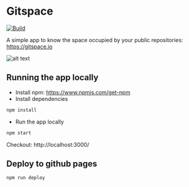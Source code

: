 # Gitspace

[![Build](https://github.com/aktech/gitspace/actions/workflows/test.yml/badge.svg)](https://github.com/aktech/gitspace/actions/workflows/test.yml)

A simple app to know the space occupied by your public repositories: https://gitspace.io

![alt text](public/preview.png "Preview")

## Running the app locally

* Install npm: https://www.npmjs.com/get-npm
* Install dependencies

```bash
npm install
```

* Run  the app locally

```bash
npm start
```

Checkout: http://localhost:3000/

## Deploy to github pages

```
npm run deploy
```
